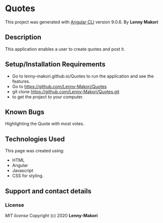 # Quotes

This project was generated with [Angular CLI](https://github.com/angular/angular-cli) version 9.0.6.
By **Lenny Makori**

## Description
This application enables a user to create quotes and post it.

## Setup/Installation Requirements
* Go to lenny-makori.github.io/Quotes to run the application and see the features.
* Go to https://github.com/Lenny-Makori/Quotes
* git clone https://github.com/Lenny-Makori/Quotes.git
* to get the project to your computer.

## Known Bugs
Highlighting the Quote with most votes.

## Technologies Used
This page was created using: 
* HTML 
* Angular
* Javascript
* CSS for styling.

## Support and contact details


### License
*MIT license*
Copyright (c) 2020 **Lenny-Makori**
